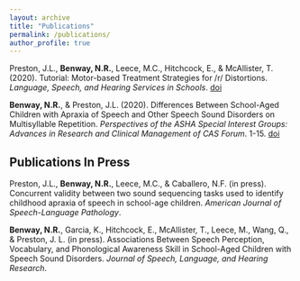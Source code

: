 ```yaml
---
layout: archive
title: "Publications"
permalink: /publications/
author_profile: true
---
```


Preston, J.L., **Benway, N.R.**, Leece, M.C., Hitchcock, E., & McAllister, T. (2020). Tutorial: Motor-based Treatment Strategies for /r/ Distortions. _Language, Speech, and Hearing Services in Schools_. [doi](https://doi.org/10.1044/2020_LSHSS-20-00012)

**Benway, N.R.**, & Preston, J.L. (2020). Differences Between School-Aged Children with Apraxia of Speech and Other Speech Sound Disorders on Multisyllable Repetition. _Perspectives of the ASHA Special Interest Groups: Advances in Research and Clinical Management of CAS Forum_. 1-15. [doi](https://doi.org/10.1044/2020_PERSP-19-00086)


## Publications In Press

Preston, J.L., **Benway, N.R.**, Leece, M.C., & Caballero, N.F. (in press). Concurrent validity between two sound sequencing tasks used to identify childhood apraxia of speech in school-age children. _American Journal of Speech-Language Pathology_.

**Benway, N.R.**, Garcia, K., Hitchcock, E., McAllister, T., Leece, M., Wang, Q., & Preston, J. L. (in press). Associations Between Speech Perception, Vocabulary, and Phonological Awareness Skill in School-Aged Children with Speech Sound Disorders. _Journal of Speech, Language, and Hearing Research_.
